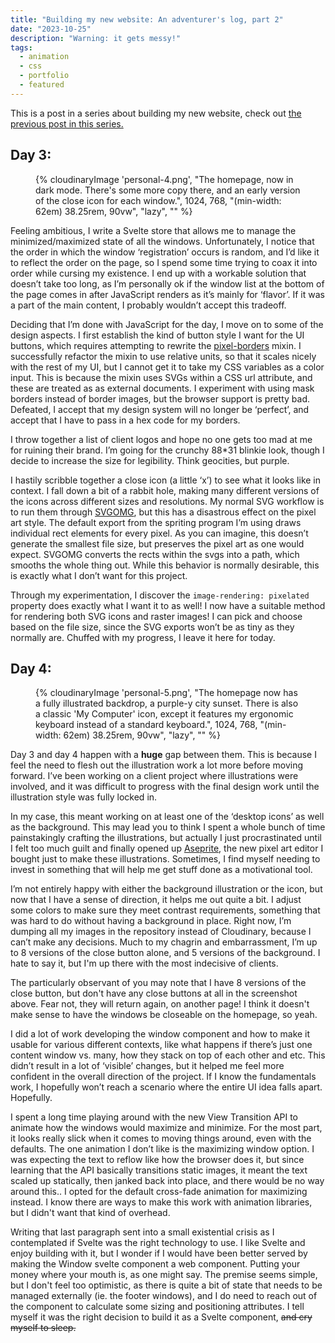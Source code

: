 ```yaml
---
title: "Building my new website: An adventurer's log, part 2"
date: "2023-10-25"
description: "Warning: it gets messy!"
tags:
  - animation
  - css
  - portfolio
  - featured
---
```


This is a post in a series about building my new website, check out [the previous post in this series.](/blog/building-my-new-website-part-1/)

## Day 3:

<figure>
{% cloudinaryImage 'personal-4.png', "The homepage, now in dark mode. There's some more copy there, and an early version of the close icon for each window.", 1024, 768, "(min-width: 62em) 38.25rem, 90vw", "lazy", "" %}
</figure>

Feeling ambitious, I write a Svelte store that allows me to manage the minimized/maximized state of all the windows. Unfortunately, I notice that the order in which the window ‘registration’ occurs is random, and I’d like it to reflect the order on the page, so I spend some time trying to coax it into order while cursing my existence. I end up with a workable solution that doesn’t take too long, as I’m personally ok if the window list at the bottom of the page comes in after JavaScript renders as it’s mainly for ‘flavor’. If it was a part of the main content, I probably wouldn’t accept this tradeoff.

Deciding that I’m done with JavaScript for the day, I move on to some of the design aspects. I first establish the kind of button style I want for the UI buttons, which requires attempting to rewrite the [pixel-borders](https://nigelotoole.github.io/pixel-borders/) mixin. I successfully refactor the mixin to use relative units, so that it scales nicely with the rest of my UI, but I cannot get it to take my CSS variables as a color input. This is because the mixin uses SVGs within a CSS url attribute, and these are treated as as external documents. I experiment with using mask borders instead of border images, but the browser support is pretty bad. Defeated, I accept that my design system will no longer be ‘perfect’, and accept that I have to pass in a hex code for my borders.

I throw together a list of client logos and hope no one gets too mad at me for ruining their brand. I’m going for the crunchy 88\*31 blinkie look, though I decide to increase the size for legibility. Think geocities, but purple.

I hastily scribble together a close icon (a little ‘x’) to see what it looks like in context. I fall down a bit of a rabbit hole, making many different versions of the icons across different sizes and resolutions. My normal SVG workflow is to run them through [SVGOMG](https://jakearchibald.github.io/svgomg/), but this has a disastrous effect on the pixel art style. The default export from the spriting program I’m using draws individual rect elements for every pixel. As you can imagine, this doesn’t generate the smallest file size, but preserves the pixel art as one would expect. SVGOMG converts the rects within the svgs into a path, which smooths the whole thing out. While this behavior is normally desirable, this is exactly what I don’t want for this project.

Through my experimentation, I discover the `image-rendering: pixelated` property does exactly what I want it to as well! I now have a suitable method for rendering both SVG icons and raster images! I can pick and choose based on the file size, since the SVG exports won’t be as tiny as they normally are. Chuffed with my progress, I leave it here for today.

## Day 4:

<figure>
{% cloudinaryImage 'personal-5.png', "The homepage now has a fully illustrated backdrop, a purple-y city sunset. There is also a classic 'My Computer' icon, except it features my ergonomic keyboard instead of a standard keyboard.", 1024, 768, "(min-width: 62em) 38.25rem, 90vw", "lazy", "" %}
</figure>

Day 3 and day 4 happen with a **huge** gap between them. This is because I feel the need to flesh out the illustration work a lot more before moving forward. I’ve been working on a client project where illustrations were involved, and it was difficult to progress with the final design work until the illustration style was fully locked in.

In my case, this meant working on at least one of the ‘desktop icons’ as well as the background. This may lead you to think I spent a whole bunch of time painstakingly crafting the illustrations, but actually I just procrastinated until I felt too much guilt and finally opened up [Aseprite](https://www.aseprite.org/), the new pixel art editor I bought just to make these illustrations. Sometimes, I find myself needing to invest in something that will help me get stuff done as a motivational tool.

I’m not entirely happy with either the background illustration or the icon, but now that I have a sense of direction, it helps me out quite a bit. I adjust some colors to make sure they meet contrast requirements, something that was hard to do without having a background in place. Right now, I’m dumping all my images in the repository instead of Cloudinary, because I can’t make any decisions. Much to my chagrin and embarrassment, I’m up to 8 versions of the close button alone, and 5 versions of the background. I hate to say it, but I'm up there with the most indecisive of clients.

The particularly observant of you may note that I have 8 versions of the close button, but don't have any close buttons at all in the screenshot above. Fear not, they will return again, on another page! I think it doesn't make sense to have the windows be closeable on the homepage, so yeah.

I did a lot of work developing the window component and how to make it usable for various different contexts, like what happens if there’s just one content window vs. many, how they stack on top of each other and etc. This didn’t result in a lot of ‘visible’ changes, but it helped me feel more confident in the overall direction of the project. If I know the fundamentals work, I hopefully won’t reach a scenario where the entire UI idea falls apart. Hopefully.

I spent a long time playing around with the new View Transition API to animate how the windows would maximize and minimize. For the most part, it looks really slick when it comes to moving things around, even with the defaults. The one animation I don’t like is the maximizing window option. I was expecting the text to reflow like how the browser does it, but since learning that the API basically transitions static images, it meant the text scaled up statically, then janked back into place, and there would be no way around this.. I opted for the default cross-fade animation for maximizing instead. I know there are ways to make this work with animation libraries, but I didn't want that kind of overhead.

Writing that last paragraph sent into a small existential crisis as I contemplated if Svelte was the right technology to use. I like Svelte and enjoy building with it, but I wonder if I would have been better served by making the Window svelte component a web component. Putting your money where your mouth is, as one might say. The premise seems simple, but I don't feel too optimistic, as there is quite a bit of state that needs to be managed externally (ie. the footer windows), and I do need to reach out of the component to calculate some sizing and positioning attributes. I tell myself it was the right decision to build it as a Svelte component, ~~and cry myself to sleep.~~

